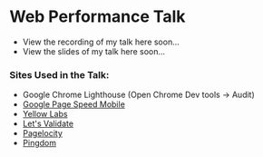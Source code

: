 # Web Performance Talk

- View the recording of my talk here soon...
- View the slides of my talk here soon...

### Sites Used in the Talk:

- Google Chrome Lighthouse (Open Chrome Dev tools -> Audit)
- [Google Page Speed Mobile](https://developers.google.com/speed/pagespeed/insights/?url=https%3A%2F%2Fwww.scottlogic.com%2F&tab=desktop)
- [Yellow Labs](https://yellowlab.tools/result/f02whn3969)
- [Let's Validate](https://pro.letsvalidate.com/scottlogic.com)
- [Pagelocity](http://pagelocity.com/analyzer?url=https%3A%2F%2Fwww.scottlogic.com%2F)
- [Pingdom](https://tools.pingdom.com/#!/bx6mmT/https://www.scottlogic.com)

